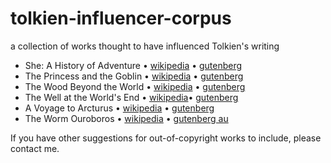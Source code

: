 # tolkien-influencer-corpus

a collection of works thought to have influenced Tolkien's writing

* She: A History of Adventure • [wikipedia](https://en.wikipedia.org/wiki/She:_A_History_of_Adventure)  • [gutenberg](https://gutenberg.org/ebooks/3155)
* The Princess and the Goblin • [wikipedia](https://en.wikipedia.org/wiki/The_Princess_and_the_Goblin)  • [gutenberg](https://gutenberg.org/ebooks/708)
* The Wood Beyond the World   • [wikipedia](https://en.wikipedia.org/wiki/The_Wood_Beyond_the_World)    • [gutenberg](https://gutenberg.org/ebooks/3055)
* The Well at the World's End • [wikipedia](https://en.wikipedia.org/wiki/The_Well_at_the_World%27s_End)• [gutenberg](https://gutenberg.org/ebooks/169)
* A Voyage to Arcturus        • [wikipedia](https://en.wikipedia.org/wiki/A_Voyage_to_Arcturus)         • [gutenberg](https://gutenberg.org/ebooks/1329)
* The Worm Ouroboros          • [wikipedia](https://en.wikipedia.org/wiki/The_Worm_Ouroboros)           • [gutenberg au](https://gutenberg.net.au/ebooks06/0602051.txt)

If you have other suggestions for out-of-copyright works to include, please contact me.
